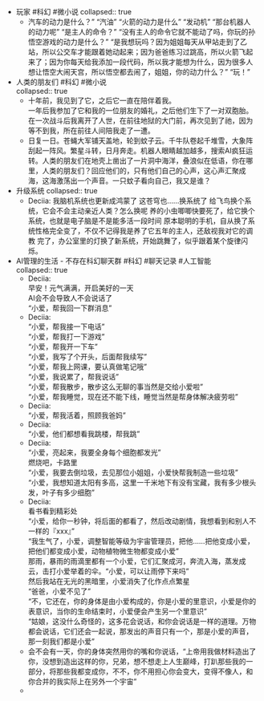 - 玩家 #科幻 #微小说
  collapsed:: true
	- 汽车的动力是什么？” 
	  “汽油”
	  “火箭的动力是什么”
	  “发动机”
	  “那台机器人的动力呢”
	  “是主人的命令？”
	  “没有主人的命令它就不能动了吗，你玩的孙悟空游戏的动力是什么？”
	  “是我想玩吗？因为姐姐每天从甲站走到了乙站，所以公交车才能跟着她动起来；因为爸爸练习过跳高，所以火箭飞起来了；因为你每天给我添加一段代码，所以我才能想为什么，因为很多人想让悟空大闹天宫，所以悟空都去闹了，姐姐，你的动力什么？”
	  “玩！”
- 人类的朋友们 #科幻 #微小说  
  collapsed:: true
	- 十年前，我见到了它，之后它一直在陪伴着我。  
	  一年后我参加了它和我的一位朋友的婚礼，之后他们生下了一对双胞胎。  
	  在一次战斗后我离开了人世，在前往地狱的大门前，再次见到了祂，因为等不到我，所在前往人间陪我走了一遭。
	- 日复一日。苍蝇大军铺天盖地，轮到蚊子云。千牛队卷起千堆雪，大象阵刮起一阵风。繁星斗转，日月奔走。机器人眼睛越加越多，搜索AI疯狂运转。人类的朋友们在地壳上凿出了一片洞中海洋，叠浪似在低语，你在哪里，人类的朋友们？回应他们的，只有他们自己的心声，这心声汇聚成海，这海激荡出一个声音。一只蚊子看向自己，我又是谁？
- 升级系统
  collapsed:: true
	- Deciia:
	  我脑机系统也更新成鸿蒙了
	  这苍穹也……换系统了
	  给飞鸟换个系统，它会不会主动亲近人类？怎么换呢
	  养的小虫唧唧快要死了，给它换个系统，也就是电子脑是不是能多活一段时间
	  原本聪明的手机，自从换了系统性格完全变了，不仅不记得我是养了它五年的主人，还敌视我对它的调教
	  完了，办公室里的灯换了新系统，开始跳舞了，似乎跟着某个旋律闪烁。
- AI管理的生活 - 不存在科幻聊天群 #科幻 #聊天记录 #人工智能  
  collapsed:: true
	- Deciia:  
	  早安！元气满满，开启美好的一天  
	  AI会不会导致人不会说话了  
	  “小爱，帮我回一下群消息”
	- Deciia:  
	  “小爱，帮我接一下电话”  
	  “小爱，帮我打一下游戏”  
	  “小爱，帮我开一下车”  
	  “小爱，我写了个开头，后面帮我续写”  
	  “小爱，帮我上网课，要认真做笔记哦”  
	  “小爱，我说累了，帮我说话”  
	  “小爱，帮我散步，散步这么无聊的事当然是交给小爱啦”  
	  “小爱，帮我睡觉，现在还不能下线，睡觉当然是帮身体解决疲劳啦”
	- Deciia:  
	  “小爱，帮我活着，照顾我爸妈”
	- Deciia:  
	  “小爱，他们都想看我跳楼，帮我跳”
	- Deciia:  
	  “小爱，亮起来，我要全身每个细胞都发光”  
	  燃烧吧，卡路里  
	  “小爱，我要去倒垃圾，去见那位小姐姐，小爱快帮我制造一些垃圾”  
	  “小爱，我想知道太阳有多高，这里一千米地下有没有宝藏，我有多少根头发，叶子有多少细胞”
	- Deciia:  
	  看书看到精彩处  
	  “小爱，给你一秒钟，将后面的都看了，然后改动剧情，我想看到和别人不一样的『xxx』”  
	  “我生气了，小爱，调整智能等级为宇宙管理员，把他……把他变成小爱，把他们都变成小爱，动物植物微生物都变成小爱”  
	  那雨，暴雨的雨滴里都有一个小爱，它们汇聚成河，奔流入海，蒸发成云，击打小爱举着的伞。“小爱，可以让雨停下来吗”  
	  然后我站在无光的黑暗里，小爱消失了化作点点繁星  
	  “爸爸，小爱不见了”   
	  “不，它还在，你的身体是由小爱构成的，你是小爱的里意识，小爱是你的表意识，当你的生命结束时，小爱便会产生另一个里意识”  
	  “姑娘，这没什么奇怪的，这多花会说话，和你会说话是一样的道理。万物都会说话，它们还会一起说，那发出的声音只有一个，那是小爱的声音，那一刻我们都是小爱”
	- 会不会有一天，你的身体突然用你的嘴和你说话，“上帝用我做材料造出了你，没想到造出这样的你，兄弟，想不想走上人生巅峰，打趴那些我的一部分，将那些我都变成你，不不，你不用担心你会变大，变得不像人，和你合并的我实际上在另外一个宇宙”
	-